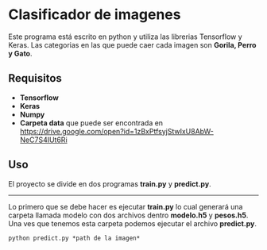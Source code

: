# Clasificador de imagenes

Este programa está escrito en python y utiliza las librerias Tensorflow y Keras.
Las categorias en las que puede caer cada imagen son **Gorila, Perro y Gato**.

## Requisitos

- **Tensorflow**
- **Keras**
- **Numpy**
- **Carpeta data** que puede ser encontrada en https://drive.google.com/open?id=1zBxPtfsyjStwIxU8AbW-NeC7S4IUt6Ri

## Uso

El proyecto se divide en dos programas **train.py** y **predict.py**.

---

Lo primero que se debe hacer es ejecutar **train.py** lo cual generará una carpeta llamada modelo con dos archivos dentro **modelo.h5** y **pesos.h5**.
Una ves que tenemos esta carpeta podemos ejecutar el archivo **predict.py**.

```
python predict.py *path de la imagen*
```
